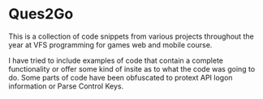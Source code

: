 # Ques2Go

This is a collection of  code snippets from various projects throughout the year at 
VFS programming for games web and mobile course. 

I have tried to include examples of code that contain a complete functionality or 
offer some kind of insite as to what the code was going to do. Some parts of code have
been obfuscated to protext API logon information or Parse Control Keys. 

